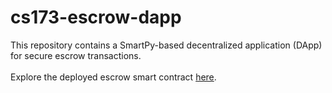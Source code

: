 ﻿# cs173-escrow-dapp

This repository contains a SmartPy-based decentralized application (DApp) for secure escrow transactions. 
<br/>
<br/>
Explore the deployed escrow smart contract <a href="https://smartpy.dev/explorer?address=KT1BjJ5bPzZph23BLhVMvvp2pfQ6KegcPC92">here</a>.
<br/>
